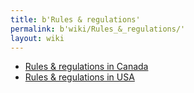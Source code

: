 ```yaml
---
title: b'Rules & regulations'
permalink: b'wiki/Rules_&_regulations/'
layout: wiki
---
```


-   [Rules & regulations in
    Canada](/wiki/Rules_&_regulations_in_Canada "wikilink")
-   [Rules & regulations in USA](/wiki/Rules_&_regulations_in_USA "wikilink")
